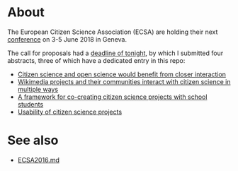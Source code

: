 # About

The European Citizen Science Association (ECSA) are holding their next [conference](https://www.ecsa-conference.eu/) on 3-5 June 2018 in Geneva.

The call for proposals had a [deadline of tonight](https://www.ecsa-conference.eu/component/k2/item/15-the-call-is-extended), by which I submitted four abstracts, three of which have a dedicated entry in this repo:
* [Citizen science and open science would benefit from closer interaction](ECSA-2018-Citizen-science-and-Open-science.md)
* [Wikimedia projects and their communities interact with citizen science in multiple ways](https://www.wikidata.org/wiki/User:Daniel_Mietchen/ECSA_2018)
* [A framework for co-creating citizen science projects with school students](ECSA-2018-IAS.md)
* [Usability of citizen science projects](ECSA-2018-Usability.md)

# See also

* [ECSA2016.md](ECSA2016.md)
